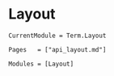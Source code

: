 # Layout
```@meta
CurrentModule = Term.Layout
```


```@index
Pages   = ["api_layout.md"]
```

```@autodocs
Modules = [Layout]
```